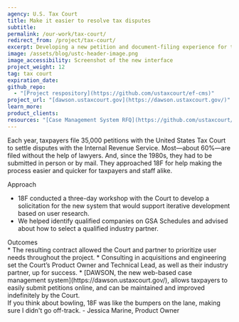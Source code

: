 ```yaml
---
agency: U.S. Tax Court
title: Make it easier to resolve tax disputes
subtitle:
permalink: /our-work/tax-court/
redirect_from: /project/tax-court/
excerpt: Developing a new petition and document-filing experience for taxpayers without lawyers, and a better case management workflow for Tax Court employees.
image: /assets/blog/ustc-header-image.png
image_accessibility: Screenshot of the new interface
project_weight: 12
tag: tax court
expiration_date:
github_repo:
  - "[Project respository](https://github.com/ustaxcourt/ef-cms)"
project_url: "[dawson.ustaxcourt.gov](https://dawson.ustaxcourt.gov/)"
learn_more:
product_clients:
resources: "[Case Management System RFQ](https://github.com/ustaxcourt/case-management-rfq)"
---
```


Each year, taxpayers file 35,000 petitions with the United States Tax Court to settle disputes with the Internal Revenue Service. Most—about 60%—are filed without the help of lawyers. And, since the 1980s, they had to be submitted in person or by mail. They approached 18F for help making the process easier and quicker for taxpayers and staff alike.

<div class="case-study-preheader margin-top-6">Approach</div>

* 18F conducted a three-day workshop with the Court to develop a solicitation for the new system that would support iterative development based on user research. 
* We helped identify qualified companies on GSA Schedules and advised about how to select a qualified industry partner. 

<div class="case-study-preheader margin-top-6">Outcomes</div>
* The resulting contract allowed the Court and partner to prioritize user needs throughout the project.
* Consulting in acquisitions and engineering set the Court’s Product Owner and Technical Lead, as well as their industry partner, up for success.
* [DAWSON, the new web-based case management system](https://dawson.ustaxcourt.gov/), allows taxpayers to easily submit petitions online, and can be maintained and improved indefinitely by the Court. 

<div class="testimonial-blockquote">
  If you think about bowling, 18F was like the bumpers on the lane, making sure I didn't go off-track.
    <span>- Jessica Marine, Product Owner</span>
</div>
